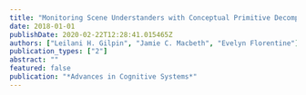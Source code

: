 ```yaml
---
title: "Monitoring Scene Understanders with Conceptual Primitive Decomposition and Commonsense Knowledge"
date: 2018-01-01
publishDate: 2020-02-22T12:28:41.015465Z
authors: ["Leilani H. Gilpin", "Jamie C. Macbeth", "Evelyn Florentine"]
publication_types: ["2"]
abstract: ""
featured: false
publication: "*Advances in Cognitive Systems*"
---
```


